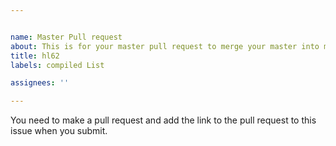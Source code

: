 ```yaml
---


name: Master Pull request
about: This is for your master pull request to merge your master into mine.
title: hl62
labels: compiled List

assignees: ''

---
```


You need to make a pull request and add the link to the pull request to this issue when you submit.
